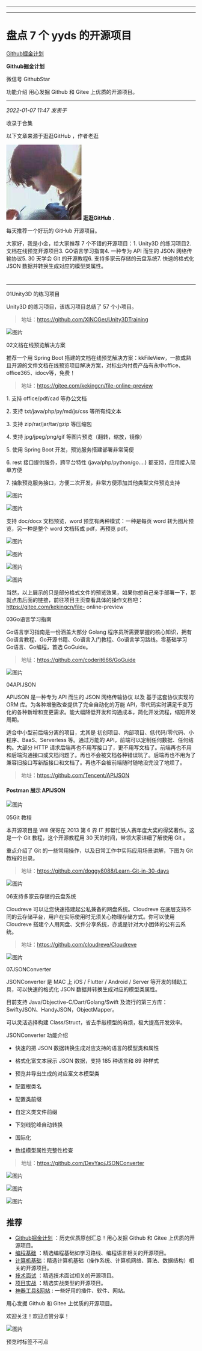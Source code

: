 ----------------------------------------
----------------------------------------
#  盘点 7 个 yyds 的开源项目

[ Github掘金计划 ](javascript:void\(0\);)

**Github掘金计划** ![]()

微信号 GithubStar

功能介绍 用心发掘 Github 和 Gitee 上优质的开源项目。

____

_2022-01-07 11:47_ _发表于_

收录于合集

以下文章来源于逛逛GitHub ，作者老逛

![](images/0)
**逛逛GitHub** .

每天推荐一个好玩的 GitHub 开源项目。

大家好，我是小金，给大家推荐 7 个不错的开源项目：1\. Unity3D 的练习项目2\. 文档在线预览开源项目3\. GO语言学习指南4\. 一种专为
API 而生的 JSON 网络传输协议5\.  30 天学会 Git 的开源教程6\. 支持多家云存储的云盘系统7\. 快速的格式化 JSON
数据并转换生成对应的模型类属性。

#

* * *

01Unity3D 的练习项目

Unity3D 的练习项目，该练习项目总结了 57 个小项目。

> 地址：https://github.com/XINCGer/Unity3DTraining

![图片](https://mmbiz.qpic.cn/mmbiz_png/ePw3ZeGRrux6F6rkAiaPF3cDwbPqFKCD4La7avzZ0ic7viaP2HBr5VUC406QttSKu9ia7RoYwIYNxrsdlNPjiaj4ibZA/640?wx_fmt=png)

02文档在线预览解决方案

推荐一个用 Spring Boot
搭建的文档在线预览解决方案：kkFileView，一款成熟且开源的文件文档在线预览项目解决方案，对标业内付费产品有永中office、office365、idocv等，免费！

> 地址：https://gitee.com/kekingcn/file-online-preview

1\. 支持 office/pdf/cad 等办公文档

2\. 支持 txt/java/php/py/md/js/css 等所有纯文本

3\. 支持 zip/rar/jar/tar/gzip 等压缩包

4\. 支持 jpg/jpeg/png/gif 等图片预览（翻转，缩放，镜像）

5\. 使用 Spring Boot 开发，预览服务搭建部署非常简便

6\. rest 接口提供服务，跨平台特性 (java/php/python/go....) 都支持，应用接入简单方便

7\. 抽象预览服务接口，方便二次开发，非常方便添加其他类型文件预览支持

![图片](https://mmbiz.qpic.cn/mmbiz_png/oTKHc6F8tsiaQRR140lERFnASEHEnoZBof4H8KX9sqthxXvZpNIvAuMmFIeZsuj5Yt2Oh5cvGe67oqYJv7zTv1A/640?wx_fmt=png)

![图片](https://mmbiz.qpic.cn/mmbiz_png/oTKHc6F8tsiaQRR140lERFnASEHEnoZBojo91dsiatWXxlpT1d4l27EPcgMpGuA2nFrupeQHZibYojsezw1P1Df5g/640?wx_fmt=png)

支持 doc/docx 文档预览，word 预览有两种模式：一种是每页 word 转为图片预览，另一种是整个 word 文档转成 pdf，再预览 pdf。

![图片](https://mmbiz.qpic.cn/mmbiz_png/oTKHc6F8tsiaQRR140lERFnASEHEnoZBo4uWick6hu7D5kkElPovwicjBibx4Hibt7rcaMiac5O4fETeLtUibLh81JHvw/640?wx_fmt=png)

![图片](https://mmbiz.qpic.cn/mmbiz_png/oTKHc6F8tsiaQRR140lERFnASEHEnoZBo71IL99P7CEGAzunJjdxjy66lL7Dt0PKuKCjVIFqWttxibl2yQX62poQ/640?wx_fmt=png)

![图片](https://mmbiz.qpic.cn/mmbiz_png/oTKHc6F8tsiaQRR140lERFnASEHEnoZBon6Xo2fnQiaMbFmBJ94NgoxVCb1o2aLeO1urSEiag7QrakXb24UdxlO5g/640?wx_fmt=png)

![图片](https://mmbiz.qpic.cn/mmbiz_png/oTKHc6F8tsiaQRR140lERFnASEHEnoZBoOgvVWBYKWfctzXNs4m7u1VGicb9oibOB4CIicTNQ2QaVrJqOeSyOqvuAg/640?wx_fmt=png)

当然，以上展示的只是部分格式文件的预览效果，如果你想自己亲手部署一下，那就点击后面的链接，前往项目主页查看具体的操作文档吧：https://gitee.com/kekingcn/file-
online-preview

03Go语言学习指南

Go语言学习指南是一份涵盖大部分 Golang 程序员所需要掌握的核心知识，拥有 Go语言教程、Go开源书籍、Go语言入门教程、Go语言学习路线。零基础学习
Go语言、Go编程，首选 GoGuide。

> 地址：https://github.com/coderit666/GoGuide

![图片](https://mmbiz.qpic.cn/mmbiz_png/ePw3ZeGRrux6F6rkAiaPF3cDwbPqFKCD4HLAqzCyqyiaGmYoTMFxvK2pcDPJvrCpiaa427Lhhx75OtibjicKjr61Wuw/640?wx_fmt=png)

04APIJSON

APIJSON 是一种专为 API 而生的 JSON 网络传输协议 以及 基于这套协议实现的 ORM 库。为各种增删改查提供了完全自动化的万能
API，零代码实时满足千变万化的各种新增和变更需求。能大幅降低开发和沟通成本，简化开发流程，缩短开发周期。

适合中小型前后端分离的项目，尤其是 初创项目、内部项目、低代码/零代码、小程序、BaaS、Serverless 等。通过万能的
API，前端可以定制任何数据、任何结构。大部分 HTTP
请求后端再也不用写接口了，更不用写文档了。前端再也不用和后端沟通接口或文档问题了。再也不会被文档各种错误坑了。后端再也不用为了兼容旧接口写新版接口和文档了。再也不会被前端随时随地没完没了地烦了。

> 地址：https://github.com/Tencent/APIJSON

####  **Postman 展示 APIJSON**

![图片](https://mmbiz.qpic.cn/mmbiz_jpg/ePw3ZeGRrux6F6rkAiaPF3cDwbPqFKCD42vEIgVjzQzxMibVafgyoWkuWZfp7fcDt8Lc3icEfbdl0b6qakZTGjx4A/640?wx_fmt=jpeg)

05Git 教程

本开源项目是 Will 保哥在 2013 第 6 界 IT 邦帮忙铁人赛年度大奖的得奖著作。这是一个 Git 教程，这个开源教程用 30
天的时间，带领大家详细了解使用 Git 。

重点介绍了 Git 的一些常用操作，以及日常工作中实际应用场景讲解，下图为 Git 教程的目录。

> 地址：https://github.com/doggy8088/Learn-Git-in-30-days

![图片](https://mmbiz.qpic.cn/mmbiz_png/ePw3ZeGRrux6F6rkAiaPF3cDwbPqFKCD47r7k8RqfeiblFs6v2Ek7RWtZtTD5G4HCC08oTf3OVnDZ3sVM4BMVKeQ/640?wx_fmt=png)

06支持多家云存储的云盘系统

Cloudreve 可以让您快速搭建起公私兼备的网盘系统。Cloudreve 在底层支持不同的云存储平台，用户在实际使用时无须关心物理存储方式。你可以使用
Cloudreve 搭建个人用网盘、文件分享系统，亦或是针对大小团体的公有云系统。

> 地址：https://github.com/cloudreve/Cloudreve

![图片](https://mmbiz.qpic.cn/mmbiz_png/ePw3ZeGRrux6F6rkAiaPF3cDwbPqFKCD4opiahDySm62iaUoYWvg98A5E7BXcKnwFCtic6qSmP3r46yUMk0sXHkC1A/640?wx_fmt=png)

07JSONConverter

JSONConverter 是 MAC 上 iOS / Flutter / Android / Server 等开发的辅助工具，可以快速的格式化 JSON
数据并转换生成对应的模型类属性。

目前支持 Java/Objective-C/Dart/Golang/Swift
及流行的第三方库：SwiftyJSON、HandyJSON，ObjectMapper。

可以灵活选择构建 Class/Struct，省去手敲模型的麻烦，极大提高开发效率。

JSONConverter 功能介绍

  * 快速的把 JSON 数据转换生成对应支持的语言的模型类和属性

  * 格式化富文本展示 JSON 数据，支持 185 种语言和 89 种样式

  * 预览并导出生成的对应富文本模型类

  * 配置根类名

  * 配置类前缀

  * 自定义类文件前缀

  * 下划线驼峰自动转换

  * 国际化

  * 数组模型属性完整性检查

> 地址：https://github.com/DevYao/JSONConverter

![图片](https://mmbiz.qpic.cn/mmbiz_png/ePw3ZeGRrux6F6rkAiaPF3cDwbPqFKCD4Yn8beTMiacDUqQBHygbibvL2L0pAxRoYk3SrGFn8Ah8pkV2icQ9Nt87YQ/640?wx_fmt=png)

![图片](https://mmbiz.qpic.cn/mmbiz_png/ePw3ZeGRrux6F6rkAiaPF3cDwbPqFKCD4EM1F60SBt0ReiazrfjASMNsFy51mrmBjTpicrILyxYrfHP6RoThhFR3w/640?wx_fmt=png)

![图片](https://mmbiz.qpic.cn/mmbiz_png/ePw3ZeGRrux6F6rkAiaPF3cDwbPqFKCD4RibRlT9KguLPydrFGlA8OtJicNHn9GqyrBZQpzLLmlK6DRpdaBtkZicaA/640?wx_fmt=png)

## 推荐

  * [Github掘金计划](https://mp.weixin.qq.com/mp/appmsgalbum?__biz=MzIwNDgzMzI3Mg==&action=getalbum&album_id=1571213952619954180#wechat_redirect) ：历史优质原创汇总！用心发掘 Github 和 Gitee 上优质的开源项目。
  * [编程基础](https://mp.weixin.qq.com/mp/appmsgalbum?action=getalbum&album_id=1632585323454971905&__biz=MzIwNDgzMzI3Mg==#wechat_redirect) ：精选编程基础如学习路线、编程语言相关的开源项目。
  * [计算机基础](https://mp.weixin.qq.com/mp/appmsgalbum?action=getalbum&album_id=1635325633234780161&__biz=MzIwNDgzMzI3Mg==#wechat_redirect)：精选计算机基础（操作系统、计算机网络、算法、数据结构）相关的开源项目。
  * [技术面试](https://mp.weixin.qq.com/mp/appmsgalbum?action=getalbum&album_id=1632589980491366403&__biz=MzIwNDgzMzI3Mg==#wechat_redirect) ：精选技术面试相关的开源项目。
  * [项目实战](https://mp.weixin.qq.com/mp/appmsgalbum?action=getalbum&album_id=1632590550748938241&__biz=MzIwNDgzMzI3Mg==#wechat_redirect) ：精选实战类型的开源项目。
  * [神器工具&网站](https://mp.weixin.qq.com/mp/appmsgalbum?__biz=MzIwNDgzMzI3Mg==&action=getalbum&album_id=1692140336665378820#wechat_redirect) : 一些好用的插件、软件、网站。

  

用心发掘 Github 和 Gitee 上优质的开源项目。

欢迎关注！欢迎点赞分享！

![图片](https://mmbiz.qpic.cn/mmbiz_jpg/BcyAypujBVZqeicvzhcGl7FLyAw3Xsu2POdZOiaPnQXryMp8gyzkcKF4NGgOydQcCWhicNREhf8fQ1euq2lTzhrtA/640?wx_fmt=jpeg)

预览时标签不可点

